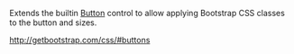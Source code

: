 Extends the builtin [Button](../builtin/Button) control to allow applying Bootstrap CSS classes to the button and sizes.

<http://getbootstrap.com/css/#buttons>